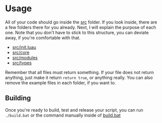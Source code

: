 # Usage

All of your code should go inside the [src](https://github.com/rocult/script-template/tree/main/src) folder.
If you look inside, there are a few folders there for you already.
Next, I will explain the purpose of each one.
Note that you don't have to stick to this structure, you can deviate away, if you're comfortable with that.

- [src/init.luau](./USAGE_SRC_INIT.md)
- [src/core](./USAGE_SRC_CORE.md)
- [src/modules](./USAGE_SRC_MODULES.md)
- [src/types](./USAGE_SRC_TYPES.md)

Remember that all files must return something.
If your file does not return anything, just make it return `return true`, or anything really.
You can also remove the example files in each folder, if you want to.

## Building

Once you're ready to build, test and release your script, you can run `./build.bat` or the command manually inside of [build.bat](https://github.com/rocult/script-template/blob/main/build.bat)
